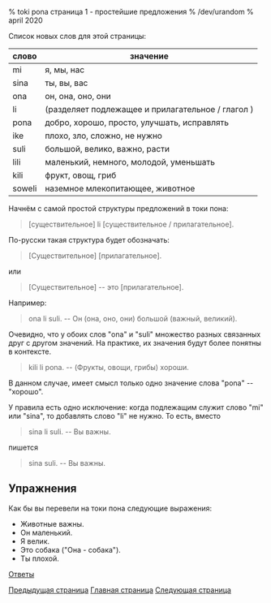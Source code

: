 % toki pona страница 1 - простейшие предложения
% /dev/urandom
% april 2020

Список новых слов для этой страницы:

| слово | значение                        |
|-------|---------------------------------|
| mi    | я, мы, нас                      |
| sina  | ты, вы, вас                     |
| ona   | он, она, оно, они               |
| li    | (разделяет подлежащее и прилагательное / глагол )|
| pona  | добро, хорошо, просто, улучшать, исправлять |
| ike   | плохо, зло, сложно, не нужно    |
| suli  | большой, велико, важно, расти   |
| lili  | маленький, немного, молодой, уменьшать |
| kili  | фрукт, овощ, гриб               |
| soweli| наземное млекопитающее, животное|

Начнём с самой простой структуры предложений в токи пона:

> [существительное] li [существительное / прилагательное].

По-русски такая структура будет обозначать:

> [Существительное] \[прилагательное\].

или 

> [Существительное] -- это [прилагательное].

Например:

> ona li suli. -- Он (она, оно, они) большой (важный, великий).

Очевидно, что у обоих слов "ona" и "suli" множество разных связанных друг с
другом значений. На практике, их значения будут более понятны в контексте.

> kili li pona. -- (Фрукты, овощи, грибы) хороши.

В данном случае, имеет смысл только одно значение слова "pona" -- "хорошо".

У правила есть одно исключение: когда подлежащим служит слово "mi" или "sina",
то добавлять слово "li" не нужно. То есть, вместо

> sina li suli. -- Вы важны.

пишется

> sina suli. -- Вы важны.

## Упражнения

Как бы вы перевели на токи пона следующие выражения:

* Животные важны.
* Он маленький.
* Я велик.
* Это собака ("Она - собака").
* Ты плохой.

[Ответы](ru_answers.html#p1)

[Предыдущая страница](ru_0.html) [Главная страница](ru_index.html) [Следующая
страница](ru_2.html)

